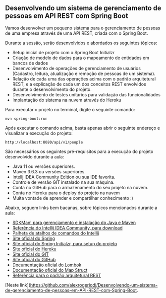 <h2> Desenvolvendo um sistema de gerenciamento de pessoas em API REST com Spring Boot</h2>

Vamos desenvolver um pequeno sistema para o gerenciamento de pessoas de uma empresa através de uma API REST, criada com o Spring Boot.

Durante a sessão, serão desenvolvidos e abordados os seguintes tópicos:

* Setup inicial de projeto com o Spring Boot Initialzr 
* Criação de modelo de dados para o mapeamento de entidades em bancos de dados
* Desenvolvimento de operações de gerenciamento de usuários (Cadastro, leitura, atualização e remoção de pessoas de um sistema).
* Relação de cada uma das operações acima com o padrão arquitetural REST, e a explicação de cada um dos conceitos REST envolvidos durante o desenvolvimento do projeto.
* Desenvolvimento de testes unitários para validação das funcionalidades
* Implantação do sistema na nuvem através do Heroku

Para executar o projeto no terminal, digite o seguinte comando:

```shell script
mvn spring-boot:run 
```

Após executar o comando acima, basta apenas abrir o seguinte endereço e visualizar a execução do projeto:

```
http://localhost:8080/api/v1/people
```


São necessários os seguintes pré-requisitos para a execução do projeto desenvolvido durante a aula:

* Java 11 ou versões superiores.
* Maven 3.6.3 ou versões superiores.
* Intellj IDEA Community Edition ou sua IDE favorita.
* Controle de versão GIT instalado na sua máquina.
* Conta no GitHub para o armazenamento do seu projeto na nuvem.
* Conta no Heroku para o deploy do projeto na nuvem
* Muita vontade de aprender e compartilhar conhecimento :)

Abaixo, seguem links bem bacanas, sobre tópicos mencionados durante a aula:

* [SDKMan! para gerenciamento e instalação do Java e Maven](https://sdkman.io/)
* [Referência do Intellij IDEA Community, para download](https://www.jetbrains.com/idea/download)
* [Palheta de atalhos de comandos do Intellij](https://resources.jetbrains.com/storage/products/intellij-idea/docs/IntelliJIDEA_ReferenceCard.pdf)
* [Site oficial do Spring](https://spring.io/)
* [Site oficial do Spring Initialzr, para setup do projeto](https://start.spring.io/)
* [Site oficial do Heroku](https://www.heroku.com/)
* [Site oficial do GIT](https://git-scm.com/)
* [Site oficial do GitHub](http://github.com/)
* [Documentação oficial do Lombok](https://projectlombok.org/)
* [Documentação oficial do Map Struct](https://mapstruct.org/)
* [Referência para o padrão arquitetural REST](https://restfulapi.net/)

[Neste link](https://github.com/alexrogeriodj/Desenvolvendo-um-sistema-de-gerenciamento-de-pessoas-em-API-REST-com-Spring-Boot.



